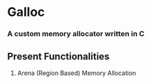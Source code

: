 # Galloc
### A custom memory allocator written in C

## Present Functionalities
1. Arena (Region Based) Memory Allocation

